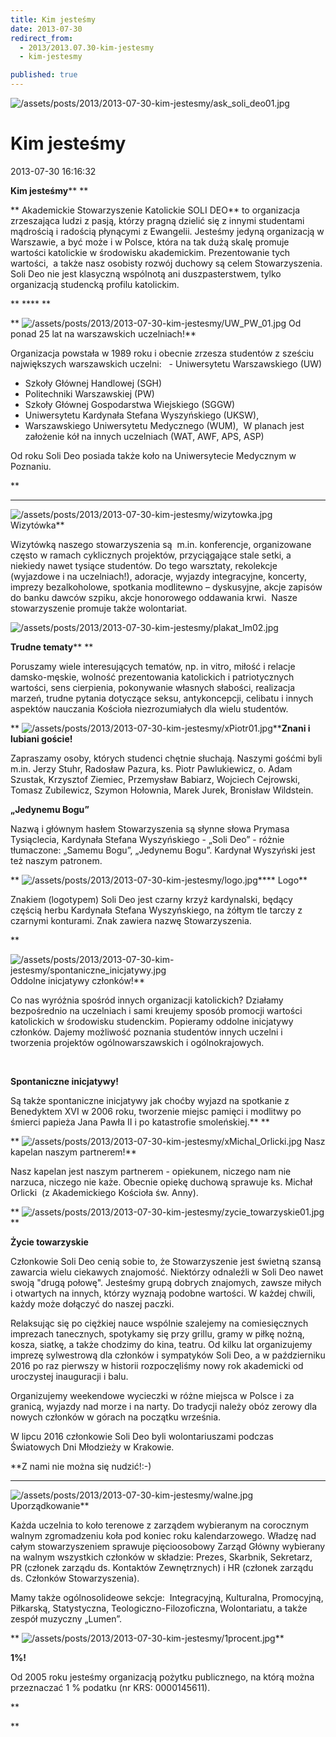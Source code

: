 ```yaml
---
title: Kim jesteśmy
date: 2013-07-30
redirect_from: 
  - 2013/2013.07.30-kim-jestesmy
  - kim-jestesmy

published: true
---
```



![/assets/posts/2013/2013-07-30-kim-jestesmy/ask_soli_deo01.jpg](/assets/posts/2013/2013-07-30-kim-jestesmy/ask_soli_deo01.jpg)

# Kim jesteśmy

<time>2013-07-30 16:16:32</time>


**Kim jesteśmy**** **


**
Akademickie Stowarzyszenie Katolickie SOLI DEO** to organizacja zrzeszająca ludzi z pasją, którzy pragną dzielić się z innymi studentami mądrością i radością płynącymi z Ewangelii. Jesteśmy jedyną organizacją w Warszawie, a być może i w Polsce, która na tak dużą skalę promuje wartości katolickie w środowisku akademickim. Prezentowanie tych wartości,  a także nasz osobisty rozwój duchowy są celem Stowarzyszenia.
Soli Deo nie jest klasyczną wspólnotą ani duszpasterstwem, tylko organizacją studencką profilu katolickim.   


** ****
**


**
![/assets/posts/2013/2013-07-30-kim-jestesmy/UW_PW_01.jpg](/assets/posts/2013/2013-07-30-kim-jestesmy/UW_PW_01.jpg)
Od ponad 25 lat na warszawskich uczelniach!**


Organizacja powstała w 1989 roku i obecnie zrzesza studentów z sześciu największych warszawskich uczelni: 
 - Uniwersytetu Warszawskiego (UW)
 - Szkoły Głównej Handlowej (SGH)
 - Politechniki Warszawskiej (PW)
 - Szkoły Głównej Gospodarstwa Wiejskiego (SGGW)
 - Uniwersytetu Kardynała Stefana Wyszyńskiego (UKSW), 
 - Warszawskiego Uniwersytetu Medycznego (WUM), 
 W planach jest założenie kół na innych uczelniach (WAT, AWF, APS, ASP) 


Od roku Soli Deo posiada także koło na Uniwersytecie Medycznym w Poznaniu. 


**

****
![/assets/posts/2013/2013-07-30-kim-jestesmy/wizytowka.jpg](/assets/posts/2013/2013-07-30-kim-jestesmy/wizytowka.jpg)Wizytówka**


Wizytówką naszego stowarzyszenia są  m.in. konferencje, organizowane często w ramach cyklicznych projektów, przyciągające stale setki, a niekiedy nawet tysiące studentów. Do tego warsztaty, rekolekcje (wyjazdowe i na uczelniach!), adoracje, wyjazdy integracyjne, koncerty, imprezy bezalkoholowe, spotkania modlitewno – dyskusyjne, akcje zapisów do banku dawców szpiku, akcje honorowego oddawania krwi.  Nasze stowarzyszenie promuje także wolontariat.

 

![/assets/posts/2013/2013-07-30-kim-jestesmy/plakat_lm02.jpg](/assets/posts/2013/2013-07-30-kim-jestesmy/plakat_lm02.jpg)


**Trudne tematy****
**


Poruszamy wiele interesujących tematów, np. in vitro, miłość i relacje damsko-męskie, wolność prezentowania katolickich i patriotycznych wartości, sens cierpienia, pokonywanie własnych słabości, realizacja marzeń, trudne pytania dotyczące seksu, antykoncepcji, celibatu i innych aspektów nauczania Kościoła niezrozumiałych dla wielu studentów.

 

**
![/assets/posts/2013/2013-07-30-kim-jestesmy/xPiotr01.jpg](/assets/posts/2013/2013-07-30-kim-jestesmy/xPiotr01.jpg)****Znani i lubiani goście!**


Zapraszamy osoby, których studenci chętnie słuchają. Naszymi gośćmi byli m.in. Jerzy Stuhr, Radosław Pazura, ks. Piotr Pawlukiewicz, o. Adam Szustak, Krzysztof Ziemiec, Przemysław Babiarz, Wojciech Cejrowski, Tomasz Zubilewicz, Szymon Hołownia, Marek Jurek, Bronisław Wildstein.

 
**„Jedynemu Bogu”**


Nazwą i głównym hasłem Stowarzyszenia są słynne słowa Prymasa Tysiąclecia, Kardynała Stefana Wyszyńskiego - „Soli Deo” - różnie tłumaczone: „Samemu Bogu”, „Jedynemu Bogu”. Kardynał Wyszyński jest też naszym patronem.
 
**
![/assets/posts/2013/2013-07-30-kim-jestesmy/logo.jpg](/assets/posts/2013/2013-07-30-kim-jestesmy/logo.jpg)****
Logo**


Znakiem (logotypem) Soli Deo jest czarny krzyż kardynalski, będący częścią herbu Kardynała Stefana Wyszyńskiego, na żółtym tle tarczy z czarnymi konturami. Znak zawiera nazwę Stowarzyszenia.


**
 
![/assets/posts/2013/2013-07-30-kim-jestesmy/spontaniczne_inicjatywy.jpg](/assets/posts/2013/2013-07-30-kim-jestesmy/spontaniczne_inicjatywy.jpg)Oddolne inicjatywy członków!**


Co nas wyróżnia spośród innych organizacji katolickich? Działamy bezpośrednio na uczelniach i sami kreujemy sposób promocji wartości katolickich w środowisku studenckim. Popieramy oddolne inicjatywy członków. Dajemy możliwość poznania studentów innych uczelni i tworzenia projektów ogólnowarszawskich i ogólnokrajowych.


 


**Spontaniczne inicjatywy!**


Są także spontaniczne inicjatywy jak choćby wyjazd na spotkanie z Benedyktem XVI w 2006 roku, tworzenie miejsc pamięci i modlitwy po śmierci papieża Jana Pawła II i po katastrofie smoleńskiej.**
 **


**
![/assets/posts/2013/2013-07-30-kim-jestesmy/xMichal_Orlicki.jpg](/assets/posts/2013/2013-07-30-kim-jestesmy/xMichal_Orlicki.jpg)
Nasz kapelan naszym partnerem!**


Nasz kapelan jest naszym partnerem - opiekunem, niczego nam nie narzuca, niczego nie każe. 
 Obecnie opiekę duchową sprawuje ks. Michał Orlicki 
(z Akademickiego Kościoła św. Anny).
 
 


**
![/assets/posts/2013/2013-07-30-kim-jestesmy/zycie_towarzyskie01.jpg](/assets/posts/2013/2013-07-30-kim-jestesmy/zycie_towarzyskie01.jpg)**


**Życie towarzyskie**


Członkowie Soli Deo cenią sobie to, że Stowarzyszenie jest świetną szansą zawarcia wielu ciekawych znajomość. Niektórzy odnaleźli w Soli Deo nawet swoją "drugą połowę". Jesteśmy grupą dobrych znajomych, zawsze miłych i otwartych na innych, którzy wyznają podobne wartości. W każdej chwili, każdy może dołączyć do naszej paczki. 


Relaksując się po ciężkiej nauce wspólnie szalejemy na comiesięcznych imprezach tanecznych, spotykamy się przy grillu, gramy w piłkę nożną, kosza, siatkę, a także chodzimy do kina, teatru. Od kilku lat organizujemy imprezę sylwestrową dla członków i sympatyków Soli Deo, a w październiku 2016 po raz pierwszy w historii rozpoczęliśmy nowy rok akademicki od uroczystej inauguracji i balu.


Organizujemy weekendowe wycieczki w różne miejsca w Polsce i za granicą, wyjazdy nad morze i na narty. Do tradycji należy obóz zerowy dla nowych członków w górach na początku września. 


W lipcu 2016 członkowie Soli Deo byli wolontariuszami podczas Światowych Dni Młodzieży w Krakowie. 


**Z nami nie można się nudzić!:-)
 

****
![/assets/posts/2013/2013-07-30-kim-jestesmy/walne.jpg](/assets/posts/2013/2013-07-30-kim-jestesmy/walne.jpg)
Uporządkowanie**


Każda uczelnia to koło terenowe z zarządem wybieranym na corocznym walnym zgromadzeniu koła pod koniec roku kalendarzowego. Władzę nad całym stowarzyszeniem sprawuje pięcioosobowy Zarząd Główny wybierany na walnym wszystkich członków w składzie: Prezes, Skarbnik, Sekretarz, PR (członek zarządu ds. Kontaktów Zewnętrznych) i HR (członek zarządu ds. Członków Stowarzyszenia).


Mamy także ogólnosolideowe sekcje:  Integracyjną, Kulturalna, Promocyjną, Piłkarską, Statystyczna, Teologiczno-Filozoficzna, Wolontariatu, a także zespół muzyczny „Lumen”.


**
![/assets/posts/2013/2013-07-30-kim-jestesmy/1procent.jpg](/assets/posts/2013/2013-07-30-kim-jestesmy/1procent.jpg)**


**1%!**


Od 2005 roku jesteśmy organizacją pożytku publicznego, na którą można przeznaczać 1 % podatku (nr KRS: 0000145611).


**
 
 
 **


<!--{{json:{"created_date":"2013-07-30 16:16:32","publish_down":"0000-00-00 00:00:00","id":"5233"}}}-->